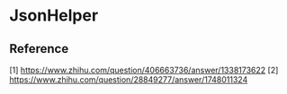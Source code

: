 # JsonHelper

## Reference

[1] <https://www.zhihu.com/question/406663736/answer/1338173622>
[2] https://www.zhihu.com/question/28849277/answer/1748011324
